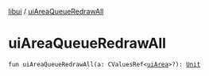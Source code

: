 [libui](index.md) / [uiAreaQueueRedrawAll](./ui-area-queue-redraw-all.md)

# uiAreaQueueRedrawAll

`fun uiAreaQueueRedrawAll(a: CValuesRef<`[`uiArea`](ui-area.md)`>?): `[`Unit`](https://kotlinlang.org/api/latest/jvm/stdlib/kotlin/-unit/index.html)